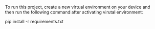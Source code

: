 To run this project, create a new virtual environment on your device and then run the following command after activating virutal environment:

pip install -r requirements.txt 
